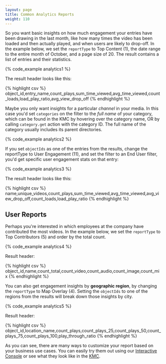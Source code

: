 ```yaml
---
layout: page
title: Common Analytics Reports
weight: 110
---
```


So you want basic insights on how much engagement your entries have been drawing in the last month, like how many times the video has been loaded and then actually played, and when users are likely to drop-off. In the example below, we set the `reportType` to Top Content (1), the date range to the entire month of October, and a page size of 20. The result contains a list of entries and their statistics.

{% code_example analytics1 %}
&nbsp;

The result header looks like this: 

{% highlight csv %}
object_id,entry_name,count_plays,sum_time_viewed,avg_time_viewed,count_loads,load_play_ratio,avg_view_drop_off
{% endhighlight %}

Maybe you only want insights for a particular *channel* in your media. In this case you'd set `categories` on the filter to the *full name* of your category, which can be found in the KMC by hovering over the category name, OR by calling `category.get` action with the category ID. The full name of the category usually includes its parent directories. 

{% code_example analytics2 %}
&nbsp;

If you set `objectIds` as one of the entries from the results, change the reportType to User Engagement (11), and set the filter to an End User filter, you'd get specific user engagement stats on that entry: 

{% code_example analytics3 %}
&nbsp;

The result header looks like this: 

{% highlight csv %}
name,unique_videos,count_plays,sum_time_viewed,avg_time_viewed,avg_view_drop_off,count_loads,load_play_ratio
{% endhighlight %}

## User Reports 

Perhaps you're interested in which employees at the company have contributed the most videos. In the example below, we set the `reportType` to Top Contributors (5) and order by the total count. 

{% code_example analytics4 %}
&nbsp;

Result header: 

{% highlight csv %}
object_id,name,count_total,count_video,count_audio,count_image,count_mix
{% endhighlight %}

You can also get engagement insights by **geographic region**, by changing the `reportType` to Map Overlay (4). Setting the `objectIds` to one of the regions from the results will break down those insights by city. 

{% code_example analytics5 %}


Result header: 

{% highlight csv %}
object_id,location_name,count_plays,count_plays_25,count_plays_50,count_plays_75,count_plays_100,play_through_ratio
{% endhighlight %}

As you can see, there are many ways to customize your report based on your business use cases. You can easily try them out using our [Interactive Console](https://developer.kaltura.com/console/service/report/action/getTable) or see what they look like in the [KMC](https://kmc.kaltura.com/index.php/kmc/kmc4#analytics\|contentDashboard). 